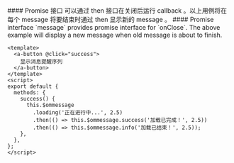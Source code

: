 <cn>
#### Promise 接口
可以通过 then 接口在关闭后运行 callback 。以上用例将在每个 message 将要结束时通过 then 显示新的 message 。
</cn>

<us>
#### Promise interface
`message` provides promise interface for `onClose`. The above example will display a new message when old message is about to finish.
</us>

```vue
<template>
  <a-button @click="success">
    显示消息提醒序列
  </a-button>
</template>
<script>
export default {
  methods: {
    success() {
      this.$ommessage
        .loading('正在进行中...', 2.5)
        .then(() => this.$ommessage.success('加载已完成！', 2.5))
        .then(() => this.$ommessage.info('加载已结束！', 2.5));
    },
  },
};
</script>
```
